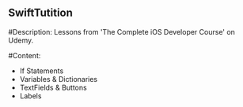 ## SwiftTutition


#Description:
Lessons from 'The Complete iOS Developer Course' on  Udemy.

#Content:

- If Statements
- Variables & Dictionaries 
- TextFields & Buttons
- Labels
